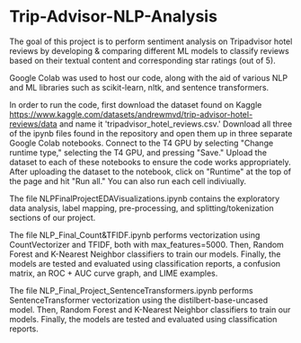 # Trip-Advisor-NLP-Analysis
The goal of this project is to perform sentiment analysis on Tripadvisor hotel reviews by developing & comparing different ML models to classify reviews based on their textual content and corresponding star ratings (out of 5).

Google Colab was used to host our code, along with the aid of various NLP and ML libraries such as scikit-learn, nltk, and sentence transformers.

In order to run the code, first download the dataset found on Kaggle https://www.kaggle.com/datasets/andrewmvd/trip-advisor-hotel-reviews/data and name it 'tripadvisor_hotel_reviews.csv.' 
Download all three of the ipynb files found in the repository and open them up in three separate Google Colab notebooks. 
Connect to the T4 GPU by selecting "Change runtime type," selecting the T4 GPU, and pressing "Save."
Upload the dataset to each of these notebooks to ensure the code works appropriately. 
After uploading the dataset to the notebook, click on "Runtime" at the top of the page and hit "Run all." You can also run each cell indiviually.

The file NLPFinalProjectEDAVisualizations.ipynb contains the exploratory data analysis, label mapping, pre-processing, and splitting/tokenization sections of our project. 

The file NLP_Final_Count&TFIDF.ipynb performs vectorization using CountVectorizer and TFIDF, both with max_features=5000. Then, Random Forest and K-Nearest Neighbor classifiers to train our models. Finally, the models are tested and evaluated using classification reports, a confusion matrix, an ROC + AUC curve graph, and LIME examples.

The file NLP_Final_Project_SentenceTransformers.ipynb performs SentenceTransformer vectorization using the distilbert-base-uncased model. Then, Random Forest and K-Nearest Neighbor classifiers to train our models. Finally, the models are tested and evaluated using classification reports.
